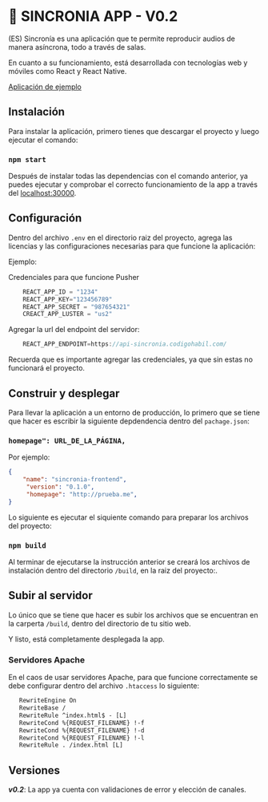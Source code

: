 # 📢 SINCRONIA APP - V0.2

(ES) Sincronía es una aplicación que te permite reproducir audios de manera asíncrona, todo a través de salas.

En cuanto a su funcionamiento, está desarrollada con tecnologías web y móviles como React y React Native.

[Aplicación de ejemplo](https://sincronia.carlosaraiza.me/)

## Instalación

Para instalar la aplicación, primero tienes que descargar el proyecto y luego ejecutar el comando:

### `npm start`

Después de instalar todas las dependencias con el comando anterior, ya puedes ejecutar y comprobar el correcto funcionamiento de la app a través del [localhost:30000](http://localhost:3000).

## Configuración 

Dentro del archivo `.env` en el directorio raiz del proyecto, agrega las licencias y las configuraciones necesarias para que funcione la aplicación:

Ejemplo:

Credenciales para que funcione Pusher

```javascript
    REACT_APP_ID = "1234"
    REACT_APP_KEY="123456789"
    REACT_APP_SECRET = "987654321"
    CREACT_APP_LUSTER = "us2"
```

Agregar la url del endpoint del servidor:

```javascript 
    REACT_APP_ENDPOINT=https://api-sincronia.codigohabil.com/
```

Recuerda que es importante agregar las credenciales, ya que sin estas no funcionará el proyecto.

## Construir y desplegar

Para llevar la aplicación a un entorno de producción, lo primero que se tiene que hacer es escribir la siguiente depdendencia dentro del `pachage.json`:

### `homepage": URL_DE_LA_PÁGINA,`

Por ejemplo:

```json
{
    "name": "sincronia-frontend",
     "version": "0.1.0",
     "homepage": "http://prueba.me", 
}
```

Lo siguiente es ejecutar el siquiente comando para preparar los archivos del proyecto:

### `npm build`

Al terminar de ejecutarse la instrucción anterior se creará los archivos de instalación dentro del directorio `/build`, en la raiz del proyecto:.

## Subir al servidor

Lo único que se tiene que hacer es subir los archivos que se encuentran en la carperta `/build`, dentro del directorio de tu sitio web.

Y listo, está completamente desplegada la app.

### Servidores Apache

En el caos de usar servidores Apache, para que funcione correctamente se debe configurar dentro del archivo `.htaccess` lo siguiente:

```html
   RewriteEngine On 
   RewriteBase / 
   RewriteRule ^index.html$ - [L] 
   RewriteCond %{REQUEST_FILENAME} !-f 
   RewriteCond %{REQUEST_FILENAME} !-d 
   RewriteCond %{REQUEST_FILENAME} !-l 
   RewriteRule . /index.html [L]
```

## Versiones

***v0.2***: La app ya cuenta con validaciones de error y elección de canales.
